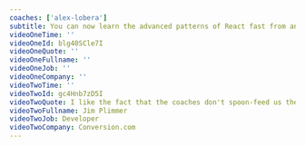 ```yaml
---
coaches: ['alex-lobera']
subtitle: You can now learn the advanced patterns of React fast from anywhere, in only three days
videoOneTime: ''
videoOneId: blg40SCle7I
videoOneQuote: ''
videoOneFullname: ''
videoOneJob: ''
videoOneCompany: ''
videoTwoTime: ''
videoTwoId: gc4Hnb7zD5I
videoTwoQuote: I like the fact that the coaches don't spoon-feed us the answer, which I think is the key [for learning.]
videoTwoFullname: Jim Plimmer
videoTwoJob: Developer
videoTwoCompany: Conversion.com
---
```

